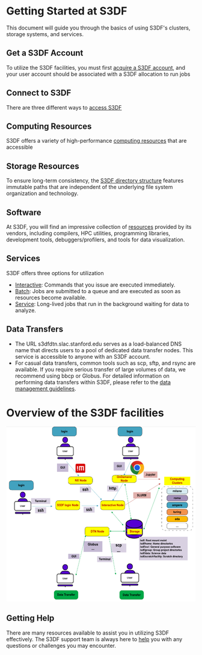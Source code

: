 # Getting Started at S3DF

This document will guide you through the basics of using S3DF's clusters, storage systems, and services.

## Get a S3DF Account

To utilize the S3DF facilities, you must first [acquire a S3DF account](accounts-and-access.md#access), and your user account should be associated with a S3DF allocation to run jobs

## Connect to S3DF
There are three different ways to [access S3DF](accounts-and-access.md#how-to-connect)

## Computing Resources 
S3DF offers a variety of high-performance [computing resources](batch-compute.md#clusters-and-repos) that are accessible

## Storage Resources
To ensure long-term consistency, the [S3DF directory structure](data-and-storage.md#directory) features immutable paths that are independent of the underlying file system organization and technology.

## Software
At S3DF, you will find an impressive collection of [resources](software.md) provided by its vendors, including compilers, HPC utilities, programming libraries, development tools, debuggers/profilers, and tools for data visualization.

## Services
S3DF offers three options for utilization
- [Interactive](interactive-compute.md): Commands that you issue are executed immediately.
- [Batch](batch-compute.md): Jobs are submitted to a queue and are executed as soon as resources become available.
- [Service](service-compute.md): Long-lived jobs that run in the background waiting for data to analyze.

## Data Transfers
- The URL s3dfdtn.slac.stanford.edu serves as a load-balanced DNS name that directs users to a pool of dedicated data transfer nodes. This service is accessible to anyone with an S3DF account.
- For casual data transfers, common tools such as scp, sftp, and rsync are available. If you require serious transfer of large volumes of data, we recommend using bbcp or Globus.
For detailed information on performing data transfers within S3DF, please refer to the [data management guidelines](data-transfer.md).

# Overview of the S3DF facilities

![Resource](assets/Resource.png)

## Getting Help
There are many resources available to assist you in utilizing S3DF effectively. The S3DF support team is always here to [help](contact-us.md) you with any questions or challenges you may encounter. 
